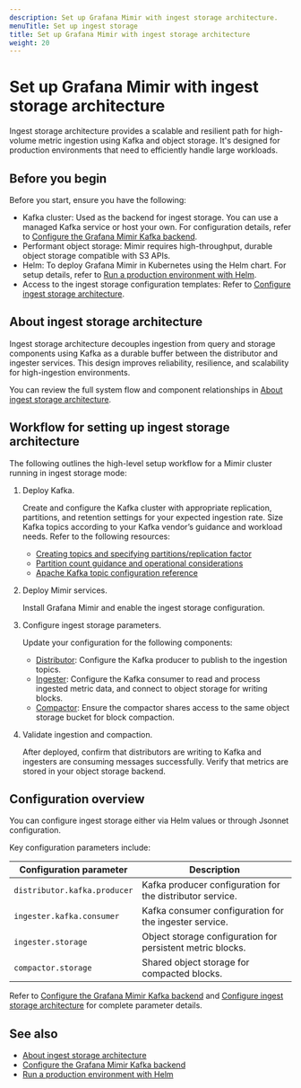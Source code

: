 ```yaml
---
description: Set up Grafana Mimir with ingest storage architecture.
menuTitle: Set up ingest storage
title: Set up Grafana Mimir with ingest storage architecture
weight: 20
---
```


# Set up Grafana Mimir with ingest storage architecture

Ingest storage architecture provides a scalable and resilient path for high-volume metric ingestion using Kafka and object storage. It's designed for production environments that need to efficiently handle large workloads.

## Before you begin

Before you start, ensure you have the following:

 - Kafka cluster: Used as the backend for ingest storage. You can use a managed Kafka service or host your own. For configuration details, refer to [Configure the Grafana Mimir Kafka backend](https://grafana.com/docs/mimir/<MIMIR_VERSION>/configure/configure-kafka-backend/).
- Performant object storage: Mimir requires high-throughput, durable object storage compatible with S3 APIs.
 - Helm: To deploy Grafana Mimir in Kubernetes using the Helm chart. For setup details, refer to [Run a production environment with Helm](https://grafana.com/docs/helm-charts/mimir-distributed/latest/run-production-environment-with-helm/).
 - Access to the ingest storage configuration templates: Refer to [Configure ingest storage architecture](https://grafana.com/docs/mimir/<MIMIR_VERSION>/set-up/jsonnet/configure-ingest-storage/).

## About ingest storage architecture

Ingest storage architecture decouples ingestion from query and storage components using Kafka as a durable buffer between the distributor and ingester services. This design improves reliability, resilience, and scalability for high-ingestion environments.

 You can review the full system flow and component relationships in [About ingest storage architecture](https://grafana.com/docs/mimir/<MIMIR_VERSION>/get-started/about-grafana-mimir-architecture/about-ingest-storage-architecture/).

## Workflow for setting up ingest storage architecture

The following outlines the high-level setup workflow for a Mimir cluster running in ingest storage mode:

1. Deploy Kafka.  

   Create and configure the Kafka cluster with appropriate replication, partitions, and retention settings for your expected ingestion rate. Size Kafka topics according to your Kafka vendor’s guidance and workload needs. Refer to the following resources:
   - [Creating topics and specifying partitions/replication factor](https://kafka.apache.org/documentation/)
   - [Partition count guidance and operational considerations](https://docs.confluent.io/kafka/operations-tools/partition-determination.html)
   - [Apache Kafka topic configuration reference](https://kafka.apache.org/38/generated/topic_config.html)

1. Deploy Mimir services.  

   Install Grafana Mimir and enable the ingest storage configuration.

1. Configure ingest storage parameters.

   Update your configuration for the following components:
   - [Distributor](https://grafana.com/docs/mimir/<MIMIR_VERSION>/references/architecture/components/distributor/): Configure the Kafka producer to publish to the ingestion topics.
   - [Ingester](https://grafana.com/docs/mimir/<MIMIR_VERSION>/references/architecture/components/ingester/): Configure the Kafka consumer to read and process ingested metric data, and connect to object storage for writing blocks.
   - [Compactor](https://grafana.com/docs/mimir/<MIMIR_VERSION>/references/architecture/components/compactor/): Ensure the compactor shares access to the same object storage bucket for block compaction.

1. Validate ingestion and compaction.
 
   After deployed, confirm that distributors are writing to Kafka and ingesters are consuming messages successfully. Verify that metrics are stored in your object storage backend.

## Configuration overview

You can configure ingest storage either via Helm values or through Jsonnet configuration.

Key configuration parameters include:

| Configuration parameter     | Description                                                   |
| --------------------------- | ------------------------------------------------------------- |
| `distributor.kafka.producer` | Kafka producer configuration for the distributor service.     |
| `ingester.kafka.consumer`     | Kafka consumer configuration for the ingester service.        |
| `ingester.storage`            | Object storage configuration for persistent metric blocks.    |
| `compactor.storage`           | Shared object storage for compacted blocks.                   |

 Refer to [Configure the Grafana Mimir Kafka backend](https://grafana.com/docs/mimir/<MIMIR_VERSION>/configure/configure-kafka-backend/) and [Configure ingest storage architecture](https://grafana.com/docs/mimir/<MIMIR_VERSION>/set-up/jsonnet/configure-ingest-storage/) for complete parameter details.

## See also

 - [About ingest storage architecture](https://grafana.com/docs/mimir/<MIMIR_VERSION>/get-started/about-grafana-mimir-architecture/about-ingest-storage-architecture/)
 - [Configure the Grafana Mimir Kafka backend](https://grafana.com/docs/mimir/<MIMIR_VERSION>/configure/configure-kafka-backend/)
 - [Run a production environment with Helm](https://grafana.com/docs/helm-charts/mimir-distributed/latest/run-production-environment-with-helm/)



